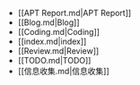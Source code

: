 - [[APT Report.md|APT Report]]
- [[Blog.md|Blog]]
- [[Coding.md|Coding]]
- [[index.md|index]]
- [[Review.md|Review]]
- [[TODO.md|TODO]]
- [[信息收集.md|信息收集]]
